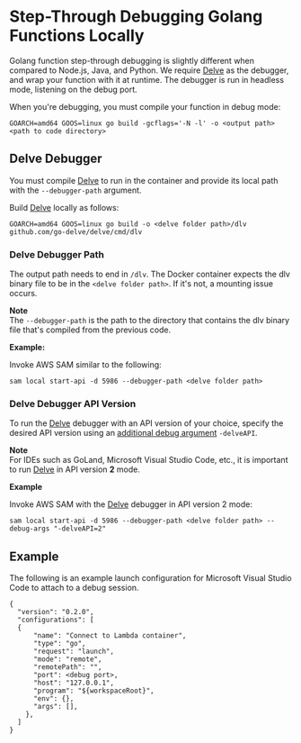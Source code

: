 # Step\-Through Debugging Golang Functions Locally<a name="serverless-sam-cli-using-debugging-golang"></a>

Golang function step\-through debugging is slightly different when compared to Node\.js, Java, and Python\. We require [Delve](https://github.com/go-delve/delve) as the debugger, and wrap your function with it at runtime\. The debugger is run in headless mode, listening on the debug port\.

When you're debugging, you must compile your function in debug mode:

```
GOARCH=amd64 GOOS=linux go build -gcflags='-N -l' -o <output path> <path to code directory>
```

## Delve Debugger<a name="serverless-sam-cli-using-debugging-golang-debugger"></a>

You must compile [Delve](https://github.com/go-delve/delve) to run in the container and provide its local path with the `--debugger-path` argument\.

Build [Delve](https://github.com/go-delve/delve) locally as follows:

```
GOARCH=amd64 GOOS=linux go build -o <delve folder path>/dlv github.com/go-delve/delve/cmd/dlv
```

### Delve Debugger Path<a name="serverless-sam-cli-using-debugging-golang-debugger-path"></a>

The output path needs to end in `/dlv`\. The Docker container expects the dlv binary file to be in the `<delve folder path>`\. If it's not, a mounting issue occurs\.

**Note**  
The `--debugger-path` is the path to the directory that contains the dlv binary file that's compiled from the previous code\.

**Example:**

Invoke AWS SAM similar to the following:

```
sam local start-api -d 5986 --debugger-path <delve folder path>
```

### Delve Debugger API Version<a name="serverless-sam-cli-using-debugging-golang-debugger-api"></a>

To run the [Delve](https://github.com/go-delve/delve) debugger with an API version of your choice, specify the desired API version using an [additional debug argument](serverless-sam-cli-using-debugging-additional-arguments.md) `-delveAPI`\.

**Note**  
For IDEs such as GoLand, Microsoft Visual Studio Code, etc\., it is important to run [Delve](https://github.com/go-delve/delve) in API version **2** mode\.

**Example**

Invoke AWS SAM with the [Delve](https://github.com/go-delve/delve) debugger in API version 2 mode:

```
sam local start-api -d 5986 --debugger-path <delve folder path> --debug-args "-delveAPI=2"
```

## Example<a name="serverless-sam-cli-using-debugging-golang-example"></a>

The following is an example launch configuration for Microsoft Visual Studio Code to attach to a debug session\.

```
{
  "version": "0.2.0",
  "configurations": [
  {
      "name": "Connect to Lambda container",
      "type": "go",
      "request": "launch",
      "mode": "remote",
      "remotePath": "",
      "port": <debug port>,
      "host": "127.0.0.1",
      "program": "${workspaceRoot}",
      "env": {},
      "args": [],
    },
  ]
}
```